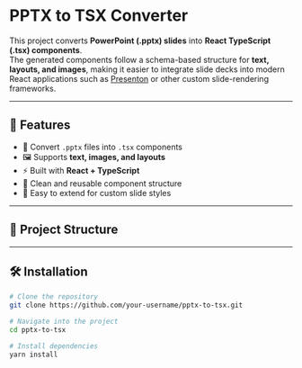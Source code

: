 # PPTX to TSX Converter

This project converts **PowerPoint (.pptx) slides** into **React TypeScript (.tsx) components**.  
The generated components follow a schema-based structure for **text, layouts, and images**, making it easier to integrate slide decks into modern React applications such as [Presenton](https://presenton.app) or other custom slide-rendering frameworks.

---

## 🚀 Features
- 📑 Convert `.pptx` files into `.tsx` components
- 🖼 Supports **text, images, and layouts**
- ⚡ Built with **React + TypeScript**
- 🎨 Clean and reusable component structure
- 🔧 Easy to extend for custom slide styles

---

## 📂 Project Structure


---

## 🛠 Installation
```bash
# Clone the repository
git clone https://github.com/your-username/pptx-to-tsx.git

# Navigate into the project
cd pptx-to-tsx

# Install dependencies
yarn install
